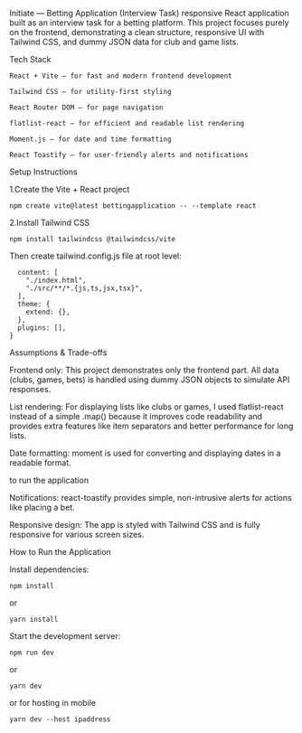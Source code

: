 Initiate — Betting Application (Interview Task)
responsive React application built as an interview task for a betting platform. This project focuses purely on the frontend, demonstrating a clean structure, responsive UI with Tailwind CSS, and dummy JSON data for club and game lists.


Tech Stack

```React + Vite — for fast and modern frontend development```

```Tailwind CSS — for utility-first styling```

```React Router DOM — for page navigation```

```flatlist-react — for efficient and readable list rendering```

```Moment.js — for date and time formatting```

```React Toastify — for user-friendly alerts and notifications ```

Setup Instructions

1.Create the Vite + React project

```npm create vite@latest bettingapplication -- --template react```

2.Install Tailwind CSS

```npm install tailwindcss @tailwindcss/vite```

Then create tailwind.config.js file at root level:

```export default {
  content: [
    "./index.html",
    "./src/**/*.{js,ts,jsx,tsx}",
  ],
  theme: {
    extend: {},
  },
  plugins: [],
}
```


Assumptions & Trade-offs

Frontend only:
This project demonstrates only the frontend part. All data (clubs, games, bets) is handled using dummy JSON objects to simulate API responses.

List rendering:
For displaying lists like clubs or games, I used flatlist-react instead of a simple .map() because it improves code readability and provides extra features like item separators and better performance for long lists.

Date formatting:
moment is used for converting and displaying dates in a readable format.


to run the application 

Notifications:
react-toastify provides simple, non-intrusive alerts for actions like placing a bet.

Responsive design:
The app is styled with Tailwind CSS and is fully responsive for various screen sizes.


 How to Run the Application

 Install dependencies:

 ```npm install```
 
or

```yarn install```

Start the development server:

```npm run dev```

or

``yarn dev``

or for hosting in mobile 


```yarn dev --host ipaddress```

